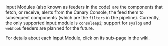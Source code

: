 Input Modules (also known as feeders in the code) are the components that fetch, or receive, alerts from the Canary Console, the feed them to subsequent components (which are the `filters` in the pipeline).
Currently, the only supported input module is `consoleapi`; support for `syslog` and `webhook` feeders are planned for the future.

For details about each Input Module, click on its sub-page in the wiki.